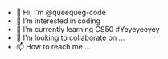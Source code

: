 - 👋 Hi, I’m @queequeg-code
- 👀 I’m interested in coding 
- 🌱 I’m currently learning CS50 #Yeyeyeeyey
- 💞️ I’m looking to collaborate on ...
- 📫 How to reach me ...

<!---
queequeg-code/queequeg-code is a ✨ special ✨ repository because its `README.md` (this file) appears on your GitHub profile.
You can click the Preview link to take a look at your changes.
--->
